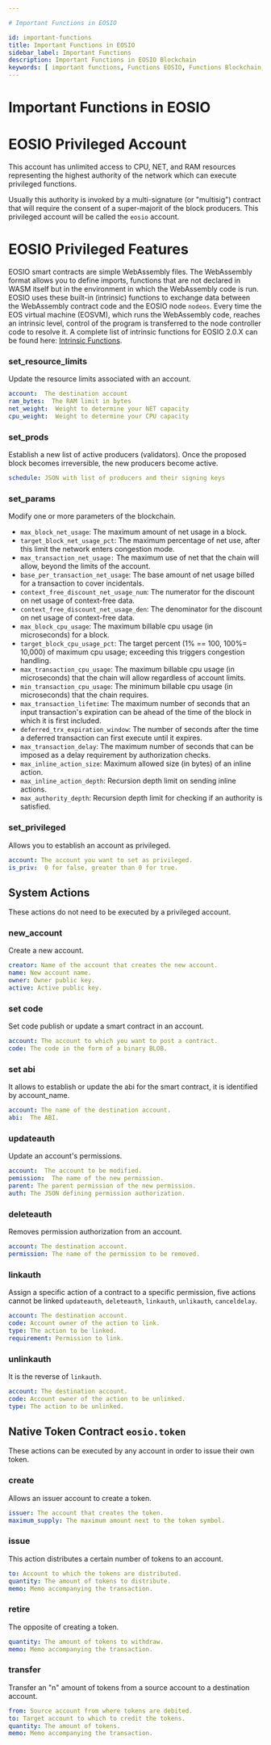 ```yaml
---

# Important Functions in EOSIO

id: important-functions
title: Important Functions in EOSIO
sidebar_label: Important Functions
description: Important Functions in EOSIO Blockchain
keywords: [ important functions, Functions EOSIO, Functions Blockchain, EOS, EOS Costa Rica, Intrinsic functions , smart contract actions]
---
```


# Important Functions in EOSIO


# EOSIO Privileged Account

This account has unlimited access to CPU, NET, and RAM resources representing the highest authority of the network which can execute privileged functions.

Usually this authority is invoked by a multi-signature (or "multisig") contract that will require the consent of a super-majorit of the block producers. This privileged account will be called the `eosio` account.

# EOSIO Privileged Features

EOSIO smart contracts are simple WebAssembly files. The WebAssembly format allows you to define imports, functions that are not declared in WASM itself but in the environment in which the WebAssembly code is run. EOSIO uses these built-in (intrinsic) functions to exchange data between the WebAssembly contract code and the EOSIO node `nodeos`. Every time the EOS virtual machine (EOSVM), which runs the WebAssembly code, reaches an intrinsic level, control of the program is transferred to the node controller code to resolve it. A complete list of intrinsic functions for EOSIO 2.0.X can be found here: [Intrinsic Functions](https://github.com/EOSIO/eosio.cdt/blob/a6b8d3fc289d46f4612588cdd7223a3d549238f6/libraries/native/native/eosio/intrinsics_def.hpp#L42-L160).

### set_resource_limits

Update the resource limits associated with an account.

``` yaml
account:  The destination account
ram_bytes:  The RAM limit in bytes
net_weight:  Weight to determine your NET capacity
cpu_weight:  Weight to determine your CPU capacity
```

### set_prods

Establish a new list of active producers (validators). Once the proposed block becomes irreversible, the new producers become active.

``` yaml
schedule: JSON with list of producers and their signing keys
```

### set_params

Modify one or more parameters of the blockchain.

- `max_block_net_usage`: The maximum amount of net usage in a block.
- `target_block_net_usage_pct`: The maximum percentage of net use, after this limit the network enters congestion mode.
- `max_transaction_net_usage:` The maximum use of net that the chain will allow, beyond the limits of the account.
- `base_per_transaction_net_usage`: The base amount of net usage billed for a transaction to cover incidentals.
- `context_free_discount_net_usage_num`: The numerator for the discount on net usage of context-free data.
- `context_free_discount_net_usage_den`: The denominator for the discount on net usage of context-free data.
- `max_block_cpu_usage`: The maximum billable cpu usage (in microseconds) for a block.
- `target_block_cpu_usage_pct`: The target percent (1% == 100, 100%= 10,000) of maximum cpu usage; exceeding this triggers congestion handling.
- `max_transaction_cpu_usage`: The maximum billable cpu usage (in microseconds) that the chain will allow regardless of account limits.
- `min_transaction_cpu_usage`: The minimum billable cpu usage (in microseconds) that the chain requires.
- `max_transaction_lifetime`: The maximum number of seconds that an input transaction's expiration can be ahead of the time of the block in which it is first included.
- `deferred_trx_expiration_window`: The number of seconds after the time a deferred transaction can first execute until it expires.
- `max_transaction_delay`: The maximum number of seconds that can be imposed as a delay requirement by authorization checks.
- `max_inline_action_size`: Maximum allowed size (in bytes) of an inline action.
- `max_inline_action_depth`: Recursion depth limit on sending inline actions.
- `max_authority_depth`: Recursion depth limit for checking if an authority is satisfied.

### set_privileged

Allows you to establish an account as privileged.

```yaml
account: The account you want to set as privileged.
is_priv:  0 for false, greater than 0 for true.
```

## System Actions

These actions do not need to be executed by a privileged account.

### new_account

Create a new account.

```yaml
creator: Name of the account that creates the new account.
name: New account name.
owner: Owner public key.
active: Active public key.
```

### set code

Set code publish or update a smart contract in an account.

```yaml
account: The account to which you want to post a contract.
code: The code in the form of a binary BLOB.
```

### set abi

It allows to establish or update the abi for the smart contract, it is identified by account_name.

```yaml
account: The name of the destination account.
abi:  The ABI.
```

### updateauth

Update an account's permissions.

```yaml
account:  The account to be modified.
pemission:  The name of the new permission.
parent: The parent permission of the new permission.
auth: The JSON defining permission authorization.
```

### deleteauth

Removes permission authorization from an account.

```yaml
account: The destination account.
permission: The name of the permission to be removed.
```

### linkauth

Assign a specific action of a contract to a specific permission, five actions cannot be linked `updateauth`, `deleteauth`, `linkauth`, `unlikauth`, `canceldelay`.

```yaml
account: The destination account.
code: Account owner of the action to link.
type: The action to be linked.
requirement: Permission to link.
```

### unlinkauth

It is the reverse of `linkauth`.

```yaml
account: The destination account.
code: Account owner of the action to be unlinked.
type: The action to be unlinked.
```

## Native Token Contract `eosio.token`

These actions can be executed by any account in order to issue their own token.

### create

Allows an issuer account to create a token.

```yaml
issuer: The account that creates the token.
maximum_supply: The maximum amount next to the token symbol.
```

### issue

This action distributes a certain number of tokens to an account.

```yaml
to: Account to which the tokens are distributed.
quantity: The amount of tokens to distribute.
memo: Memo accompanying the transaction.
```

### retire

The opposite of creating a token.

```yaml
quantity: The amount of tokens to withdraw.
memo: Memo accompanying the transaction.
```

### transfer

Transfer an "n" amount of tokens from a source account to a destination account.

```yaml
from: Source account from where tokens are debited.
to: Target account to which to credit the tokens.
quantity: The amount of tokens.
memo: Memo accompanying the transaction.
```
